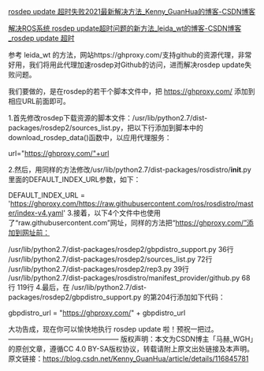 [rosdep update 超时失败2021最新解决方法_Kenny_GuanHua的博客-CSDN博客](https://blog.csdn.net/Kenny_GuanHua/article/details/116845781)

[解决ROS系统 rosdep update超时问题的新方法_leida_wt的博客-CSDN博客_rosdep update 超时](https://blog.csdn.net/leida_wt/article/details/115120940)





参考 leida_wt 的方法，网站https://ghproxy.com/支持github的资源代理，非常好用，我们将用此代理加速rosdep对Github的访问，进而解决rosdep update失败问题。

我们要做的，是在rosdep的若干个脚本文件中，把 https://ghproxy.com/ 添加到相应URL前面即可。

1.首先修改rosdep下载资源的脚本文件：/usr/lib/python2.7/dist-packages/rosdep2/sources_list.py，把以下行添加到脚本中的download_rosdep_data()函数中，以应用代理服务：

url="https://ghproxy.com/"+url




2.然后，用同样的方法修改/usr/lib/python2.7/dist-packages/rosdistro/__init__.py里面的DEFAULT_INDEX_URL参数，如下：

DEFAULT_INDEX_URL = 'https://ghproxy.com/https://raw.githubusercontent.com/ros/rosdistro/master/index-v4.yaml'
3.接着，以下4个文件中也使用了“raw.githubusercontent.com”网址，同样的方法把“https://ghproxy.com/”添加到网址前：

/usr/lib/python2.7/dist-packages/rosdep2/gbpdistro_support.py 36行
/usr/lib/python2.7/dist-packages/rosdep2/sources_list.py 72行
/usr/lib/python2.7/dist-packages/rosdep2/rep3.py	39行
/usr/lib/python2.7/dist-packages/rosdistro/manifest_provider/github.py 68行 119行
4.最后，在 /usr/lib/python2.7/dist-packages/rosdep2/gbpdistro_support.py 的第204行添加如下代码：

gbpdistro_url = "https://ghproxy.com/" + gbpdistro_url



大功告成，现在你可以愉快地执行 rosdep update 啦！预祝一把过。
————————————————
版权声明：本文为CSDN博主「马赫_WGH」的原创文章，遵循CC 4.0 BY-SA版权协议，转载请附上原文出处链接及本声明。
原文链接：https://blog.csdn.net/Kenny_GuanHua/article/details/116845781
